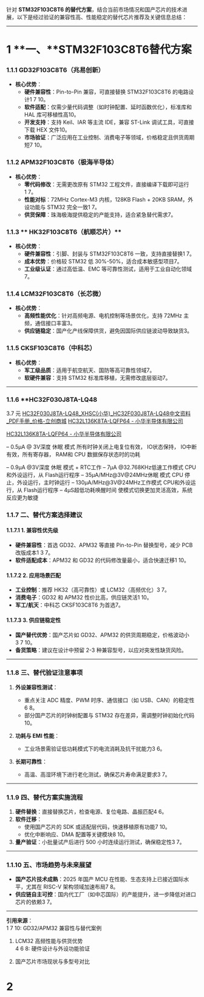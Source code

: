 针对 **STM32F103C8T6 的替代方案**，结合当前市场情况和国产芯片的技术进展，以下是经过验证的兼容性高、性能稳定的替代芯片推荐及关键信息总结：

---

# 1 **一、**STM32F103C8T6替代方案

### 1.1.1 **GD32F103C8T6（兆易创新）**

- **核心优势**：
    - **硬件兼容性**：Pin-to-Pin 兼容，可直接替换 STM32F103C8T6 的电路设计1 7 10。
    - **软件适配**：仅需少量代码调整（如时钟配置、延时函数优化），标准库和 HAL 库可移植性高10。
    - **开发支持**：支持 Keil、IAR 等主流 IDE，兼容 ST-Link 调试工具，可直接下载 HEX 文件10。
    - **市场验证**：广泛应用在工业控制、消费电子等领域，价格稳定且供货周期短7 10。

### 1.1.2 **APM32F103C8T6（极海半导体）**

- **核心优势**：
    - **零代码修改**：无需更改原有 STM32 工程文件，直接编译下载即可运行1 7。
    - **性能对标**：72MHz Cortex-M3 内核，128KB Flash + 20KB SRAM，外设功能与 STM32 完全一致1 7。
    - **供货保障**：珠海极海提供稳定的产能支持，适合紧急替代需求7。

### 1.1.3 ** HK32F103C8T6（航顺芯片）**

- **核心优势**：
    - **硬件兼容性**：引脚、封装与 STM32F103C8T6 一致，支持直接替换1 7。
    - **成本优势**：价格较 STM32 低 30%-50%，适合成本敏感型项目7。
    - **工业级认证**：通过高低温、EMC 等可靠性测试，适用于工业自动化领域7。

### 1.1.4 **LCM32F103C8T6（长芯微）**

- **核心优势**：
    - **高频性能优化**：针对高频电源、电机控制等场景优化，支持 72MHz 主频，通信接口丰富3。
    - **供应链稳定**：国产化产线保障供货，避免因国际供应链波动导致缺货3。

### 1.1.5 **CKSF103C8T6（中科芯）**

- **核心优势**：
    - **军工级品质**：适用于航空航天、国防等高可靠性领域7。
    - **软硬件兼容**：支持 STM32 标准库移植，无需修改底层驱动7。

---
### 1.1.6 **HC32F030J8TA-LQ48
 3.7 元
 [HC32F030J8TA-LQ48_XHSC(小华)_HC32F030J8TA-LQ48中文资料_PDF手册_价格-立创商城](https://item.szlcsc.com/2895626.html?fromZone=s_s__%2522HC32F030%2522&spm=sc.gb.xh1.zy.n___sc.it.hd.ss&lcsc_vid=RlQIVgFeTlRZA1xXTgMKXl0CQQVfVVIATwULXgUDRgcxVlNSRlBYVVReQlZeVjsOAxUeFF5JWBYZEEoVDQ0NFAdIFA4DSA%3D%3D)
[HC32L136K8TA-LQFP64 - 小华半导体有限公司](https://www.xhsc.com.cn/product/294.html)

[HC32L136K8TA-LQFP64 - 小华半导体有限公司](https://www.xhsc.com.cn/product/294.html)

– 0.5μA @ 3V深度 休眠 模式 所有时钟关闭上电复位有效， IO状态保持， IO中断有效，所有寄存器， RAM和 CPU 数据保存状态时的功耗

– 0.9μA @3V深度 休眠 模式 + RTC工作
– 7μA @32.768KHz低速工作模式 CPU 和外设运行，从 Flash运行程序
– 35μA/MHz@3V@24MHz休眠 模式 CPU 停止，外设运行，主时钟运行
– 130μA/MHz@3V@24MHz工作模式 CPU和外设运行，从 Flash运行程序
– 4μS超低功耗唤醒时间 使模式切换更加灵活高效，系统反应更为敏捷
### 1.1.7 **二、替代方案选择建议**

#### 1.1.7.1 **1. 兼容性优先级**

- **硬件兼容性**：首选 GD32、APM32 等直接 Pin-to-Pin 替换型号，减少 PCB 改版成本1 3 7。
- **软件适配成本**：APM32 和 GD32 的代码修改量最小，适合快速迁移1 10。

#### 1.1.7.2 **2. 应用场景匹配**

- **工业控制**：推荐 HK32（高可靠性）或 LCM32（高频优化）3 7。
- **消费电子**：GD32 和 APM32 性价比高，供应链灵活1 10。
- **军工/航天**：中科芯 CKSF103C8T6 为首选7。

#### 1.1.7.3 **3. 供应链稳定性**

- **国产替代优势**：国产芯片如 GD32、APM32 的供货周期稳定，价格波动小3 7 10。
- **备货策略**：建议在设计中预留 2-3 种兼容型号，以应对突发性缺货风险。

---

### 1.1.8 **三、替代验证注意事项**

1. **外设兼容性测试**：
    
    - 重点关注 ADC 精度、PWM 时序、通信接口（如 USB、CAN）的稳定性6 8。
    - 部分国产芯片的时钟树配置与 STM32 存在差异，需调整时钟初始化代码10。
2. **功耗与 EMI 性能**：
    
    - 工业场景需验证低功耗模式下的电流消耗及抗干扰能力3 6。
3. **长期可靠性**：
    
    - 高温、高湿环境下进行老化测试，确保芯片寿命满足要求3 7。

---

### 1.1.9 **四、替代方案实施流程**

1. **硬件替换**：直接替换芯片，检查电源、复位电路、晶振匹配4 6。
2. **软件迁移**：
    - 使用国产芯片的 SDK 或适配层代码，快速移植原有功能7 10。
    - 优化中断响应、DMA 配置等关键模块8 10。
3. **量产验证**：小批量试产后进行 500 小时连续运行测试，确保稳定性3 7。

---

### 1.1.10 **五、市场趋势与未来展望**

- **国产芯片技术成熟**：2025 年国产 MCU 在性能、生态支持上已接近国际水平，尤其在 RISC-V 架构领域加速布局7 8。
- **供应链自主可控**：国内代工厂（如中芯国际）的产能提升，进一步降低对进口芯片的依赖3 7。

---

**引用来源**：  
1 7 10: GD32/APM32 兼容性与替代案例

1. LCM32 高频性能与供货优势  
    4 6 8: 硬件设计与外设功能验证
    
2. 国产芯片市场现状与多型号对比
# 2 

